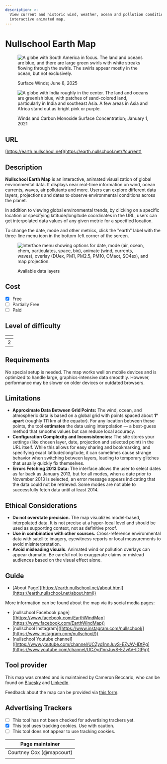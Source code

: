 ```yaml
---
description: >-
  View current and historic wind, weather, ocean and pollution conditions on an
  interactive animated map.
---
```


# Nullschool Earth Map

<figure><img src=".gitbook/assets/Screenshot 2025-06-08 at 10.14.28 PM.png" alt="A globe with South America in focus. The land and oceans are blue, and there are large green swirls with white streaks flowing through the swirls. The swirls appear mostly in the ocean, but not exclusively."><figcaption><p>Surface Winds;  June 8, 2025</p></figcaption></figure>

<figure><img src=".gitbook/assets/Screenshot 2025-06-08 at 10.33.04 PM.png" alt="A globe with India roughly in the center. The land and oceans are greenish blue, with patches of sand-colored land, particularly in India and southeast Asia. A few areas in Asia and Africa stand out as bright pink or purple."><figcaption><p>Winds and Carbon Monoxide Surface Concentration; January 1, 2021</p></figcaption></figure>

## URL

[https://earth.nullschool.net](https://earth.nullschool.net/#current)

## Description

**Nullschool Earth Map** is an interactive, animated visualization of global environmental data. It displays near real-time information on wind, ocean currents, waves, air pollutants and more. Users can explore different data layers, projections and dates to observe environmental conditions across the planet.&#x20;

In addition to viewing global environmental trends, by clicking on a specific location or specifying latitude/longitude coordinates in the URL, users can get interpolated data values of any given metric for a specified location.

To change the date, mode and other metrics, click the "earth" label with the three-line menu icon in the bottom-left corner of the screen.

<figure><img src=".gitbook/assets/Screenshot 2025-06-08 at 10.23.04 PM.png" alt="Interface menu showing options for date, mode (air, ocean, chem, particulates, space, bio), animate (wind, currents, waves), overlay (DUex, PM1, PM2.5, PM10, OMaot, SO4ex), and map projection. "><figcaption><p>Available data layers</p></figcaption></figure>

## Cost

* [x] Free
* [ ] Partially Free
* [ ] Paid

## Level of difficulty

<table><thead><tr><th data-type="rating" data-max="5"></th></tr></thead><tbody><tr><td>2</td></tr></tbody></table>

## Requirements

No special setup is needed. The map works well on mobile devices and is optimized to handle large, graphics-intensive data smoothly. However, performance may be slower on older devices or outdated browsers.

## Limitations

* **Approximate Data Between Grid Points:** The wind, ocean, and atmospheric data is based on a global grid with points spaced about **1° apart** (roughly 111 km at the equator). For any location between these points, the tool **estimates** the data using interpolation — a best-guess method that smooths values but can reduce local accuracy.
* **Configuration Complexity and Inconsistencies:** The site stores your settings (like chosen layer, date, projection and selected point) in the URL itself. While this allows for easy sharing and bookmarking, and specifying exact latitude/longitude, it can sometimes cause strange behavior when switching between layers, leading to temporary glitches that usually quickly fix themselves.
* **Errors Fetching 2013 Data:** The interface allows the user to select dates as far back as January 2013, but for all modes, when a date prior to November 2013 is selected, an error message appears indicating that the data could not be retrieved. Some modes are not able to successfully fetch data until at least 2014.

## Ethical Considerations

* **Do not overstate precision.** The map visualizes model-based, interpolated data. It is not precise at a hyper-local level and should be used as supporting context, not as definitive proof.
* **Use in combination with other sources.** Cross-reference environmental data with satellite imagery, eyewitness reports or local measurements to avoid misinterpretation.
* **Avoid misleading visuals.** Animated wind or pollution overlays can appear dramatic. Be careful not to exaggerate claims or mislead audiences based on the visual effect alone.

## Guide

* \[About Page]\([https://earth.nullschool.net/about.html](https://earth.nullschool.net/about.html))

More information can be found about the map via its social media pages:

* \[nullschool Facebook page]\([https://www.facebook.com/EarthWindMap](https://www.facebook.com/EarthWindMap))
* \[nullschool Instagram]\([https://www.instagram.com/nullschool/](https://www.instagram.com/nullschool/))
* \[nullschool Youtube channel]\([https://www.youtube.com/channel/UCZyd1nnJuvS-EZvAV-IDtPg](https://www.youtube.com/channel/UCZyd1nnJuvS-EZvAV-IDtPg))

## Tool provider

This map was created and is maintained by Cameron Beccario, who can be found on [Bluesky](https://bsky.app/profile/cambecc.bsky.social) and [LinkedIn](https://www.linkedin.com/in/cambecc/).

Feedback about the map can be provided via [this form](https://docs.google.com/forms/d/e/1FAIpQLSfL0NFHIL2TXx6afSyrXCSd15liLDDfVyOTfKKHhj3ZcopZgQ/viewform).

## Advertising Trackers

* [ ] This tool has not been checked for advertising trackers yet.
* [x] This tool uses tracking cookies. Use with caution.
* [ ] This tool does not appear to use tracking cookies.

| Page maintainer          |
| ------------------------ |
| Courtney Cox (@mapcourt) |
|                          |

